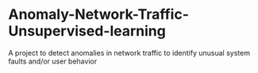 # Anomaly-Network-Traffic-Unsupervised-learning
A project to detect anomalies in network traffic to identify unusual system faults and/or user behavior
